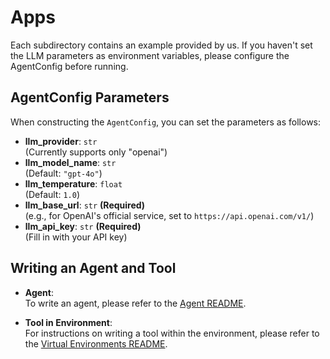 # Apps

Each subdirectory contains an example provided by us. If you haven't set the LLM parameters as environment variables, please configure the AgentConfig before running.

## AgentConfig Parameters

When constructing the `AgentConfig`, you can set the parameters as follows:

- **llm_provider**: `str`  
  (Currently supports only "openai")
- **llm_model_name**: `str`  
  (Default: `"gpt-4o"`)
- **llm_temperature**: `float`  
  (Default: `1.0`)
- **llm_base_url**: `str` **(Required)**  
  (e.g., for OpenAI's official service, set to `https://api.openai.com/v1/`)
- **llm_api_key**: `str` **(Required)**  
  (Fill in with your API key)

## Writing an Agent and Tool

- **Agent**:  
  To write an agent, please refer to the [Agent README](../aworld/agents/README.md).

- **Tool in Environment**:  
  For instructions on writing a tool within the environment, please refer to the [Virtual Environments README](tools/README.md).